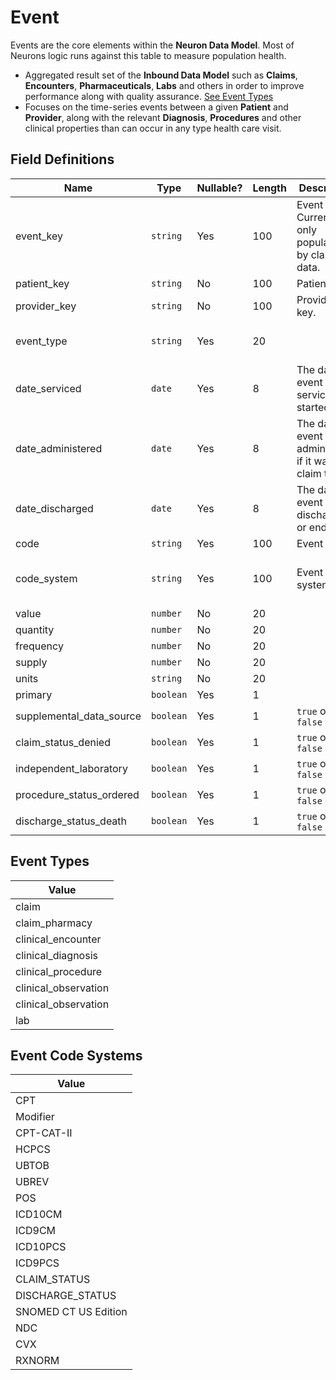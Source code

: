 # Event

Events are the core elements within the **Neuron Data Model**. Most of Neurons logic runs against this table to measure population health.  
- Aggregated result set of the **Inbound Data Model** such as **Claims**, **Encounters**, **Pharmaceuticals**, **Labs** and others in order to improve performance along with quality assurance. [See Event Types](/data-model/materialized/ch_event#event-types)
- Focuses on the time-series events between a given **Patient** and **Provider**, along with the relevant **Diagnosis**, **Procedures** and other clinical properties than can occur in any type health care visit.

## Field Definitions

| Name | Type | Nullable? | Length | Description | Values |
| --- | --- | --- | --- | --- | --- |
| event_key | `string` | Yes | 100 | Event key.  Currently only populated by claims data. |  |
| patient_key | `string` | No | 100 | Patient key. |  |
| provider_key | `string` | No | 100 | Provider key. | `YYYYMMDD` |
| event_type | `string` | Yes | 20 |  | [See Event Types](/data-model/materialized/ch_event#event-types) |
| date_serviced | `date` | Yes | 8 | The date the event was serviced or started. |  |
| date_administered | `date` | Yes | 8 | The date the event was administered if it was a claim type. |  |
| date_discharged | `date` | Yes | 8 | The date the event discharged or ended. |  |
| code | `string` | Yes | 100 | Event code |  |
| code_system | `string` | Yes | 100 | Event code system | [See Event Code Systems](/data-model/materialized/ch_event#event-code-systems) |
| value | `number` | No | 20 |  |  |
| quantity | `number` | No | 20 |  |  |
| frequency | `number` | No | 20 |  |  |
| supply | `number` | No | 20 |  |  |
| units | `string` | No | 20 |  |  |
| primary | `boolean` | Yes | 1 |  |  |
| supplemental_data_source | `boolean` | Yes | 1 | `true` or `false` |  |
| claim_status_denied | `boolean` | Yes | 1 | `true` or `false` |  |
| independent_laboratory | `boolean` | Yes | 1 | `true` or `false` |  |
| procedure_status_ordered | `boolean` | Yes | 1 | `true` or `false` |  |
| discharge_status_death | `boolean` | Yes | 1 | `true` or `false` |  |

## Event Types

| Value |
| --- |
| claim | 
| claim_pharmacy | 
| clinical_encounter | 
| clinical_diagnosis | 
| clinical_procedure |
| clinical_observation |
| clinical_observation |
| lab |

## Event Code Systems

| Value |
| --- |
| CPT |
| Modifier |
| CPT-CAT-II |
| HCPCS |
| UBTOB |
| UBREV |
| POS |
| ICD10CM |
| ICD9CM |
| ICD10PCS |
| ICD9PCS |
| CLAIM_STATUS |
| DISCHARGE_STATUS |
| SNOMED CT US Edition |
| NDC |
| CVX |
| RXNORM |